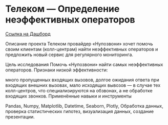 # Телеком — Определение неэффективных операторов
[Ссылка на Дашборд](https://public.tableau.com/views/final_progect_16787889786880/2?:language=en-US&:display_count=n&:origin=viz_share_link)

Описание проекта
Телеком провайдер «Нупозвони» хочет помочь своим клиентам (колл-центрам) найти неэффективных операторов и предложить новый сервис для регулярного мониторинга.

Цель исследования
Помочь «Нупозвони» найти самых неэффективных операторов.
Признаки низкой эффективности:

много пропущенных входящих вызовов,
долгое ожидания ответа при входящих внешних вызовах,
мало исходящих вывозов — в случае тех колл-центров, что специализируются на обзвонах, а не обработке входящих звонков.
Применённые навыки и инструменты

Pandas, Numpy, Matplotlib, Datetime, Seaborn, Plotly,
Обработка данных, проверка статистических гипотез, визуализация данных, создание презентации.
